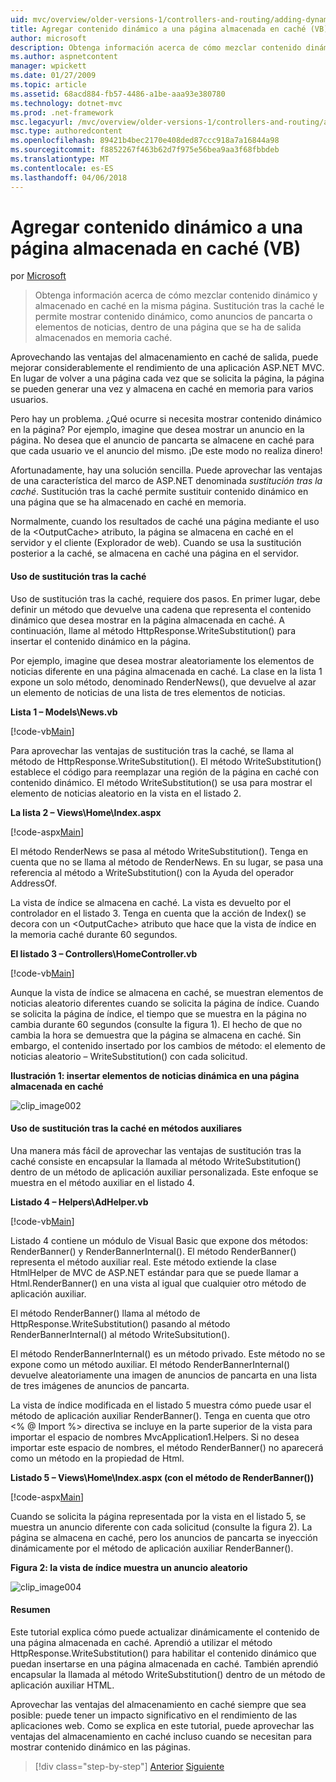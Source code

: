 ```yaml
---
uid: mvc/overview/older-versions-1/controllers-and-routing/adding-dynamic-content-to-a-cached-page-vb
title: Agregar contenido dinámico a una página almacenada en caché (VB) | Documentos de Microsoft
author: microsoft
description: Obtenga información acerca de cómo mezclar contenido dinámico y almacenado en caché en la misma página. Sustitución tras la caché le permite mostrar contenido dinámico, como o de anuncios de pancarta...
ms.author: aspnetcontent
manager: wpickett
ms.date: 01/27/2009
ms.topic: article
ms.assetid: 68acd884-fb57-4486-a1be-aaa93e380780
ms.technology: dotnet-mvc
ms.prod: .net-framework
msc.legacyurl: /mvc/overview/older-versions-1/controllers-and-routing/adding-dynamic-content-to-a-cached-page-vb
msc.type: authoredcontent
ms.openlocfilehash: 89421b4bec2170e408ded87ccc918a7a16844a98
ms.sourcegitcommit: f8852267f463b62d7f975e56bea9aa3f68fbbdeb
ms.translationtype: MT
ms.contentlocale: es-ES
ms.lasthandoff: 04/06/2018
---
```

<a name="adding-dynamic-content-to-a-cached-page-vb"></a>Agregar contenido dinámico a una página almacenada en caché (VB)
====================
por [Microsoft](https://github.com/microsoft)

> Obtenga información acerca de cómo mezclar contenido dinámico y almacenado en caché en la misma página. Sustitución tras la caché le permite mostrar contenido dinámico, como anuncios de pancarta o elementos de noticias, dentro de una página que se ha de salida almacenados en memoria caché.


Aprovechando las ventajas del almacenamiento en caché de salida, puede mejorar considerablemente el rendimiento de una aplicación ASP.NET MVC. En lugar de volver a una página cada vez que se solicita la página, la página se pueden generar una vez y almacena en caché en memoria para varios usuarios.

Pero hay un problema. ¿Qué ocurre si necesita mostrar contenido dinámico en la página? Por ejemplo, imagine que desea mostrar un anuncio en la página. No desea que el anuncio de pancarta se almacene en caché para que cada usuario ve el anuncio del mismo. ¡De este modo no realiza dinero!

Afortunadamente, hay una solución sencilla. Puede aprovechar las ventajas de una característica del marco de ASP.NET denominada *sustitución tras la caché*. Sustitución tras la caché permite sustituir contenido dinámico en una página que se ha almacenado en caché en memoria.


Normalmente, cuando los resultados de caché una página mediante el uso de la &lt;OutputCache&gt; atributo, la página se almacena en caché en el servidor y el cliente (Explorador de web). Cuando se usa la sustitución posterior a la caché, se almacena en caché una página en el servidor.


#### <a name="using-post-cache-substitution"></a>Uso de sustitución tras la caché

Uso de sustitución tras la caché, requiere dos pasos. En primer lugar, debe definir un método que devuelve una cadena que representa el contenido dinámico que desea mostrar en la página almacenada en caché. A continuación, llame al método HttpResponse.WriteSubstitution() para insertar el contenido dinámico en la página.

Por ejemplo, imagine que desea mostrar aleatoriamente los elementos de noticias diferente en una página almacenada en caché. La clase en la lista 1 expone un solo método, denominado RenderNews(), que devuelve al azar un elemento de noticias de una lista de tres elementos de noticias.

**Lista 1 – Models\News.vb**

[!code-vb[Main](adding-dynamic-content-to-a-cached-page-vb/samples/sample1.vb)]

Para aprovechar las ventajas de sustitución tras la caché, se llama al método de HttpResponse.WriteSubstitution(). El método WriteSubstitution() establece el código para reemplazar una región de la página en caché con contenido dinámico. El método WriteSubstitution() se usa para mostrar el elemento de noticias aleatorio en la vista en el listado 2.

**La lista 2 – Views\Home\Index.aspx**

[!code-aspx[Main](adding-dynamic-content-to-a-cached-page-vb/samples/sample2.aspx)]

El método RenderNews se pasa al método WriteSubstitution(). Tenga en cuenta que no se llama al método de RenderNews. En su lugar, se pasa una referencia al método a WriteSubstitution() con la Ayuda del operador AddressOf.

La vista de índice se almacena en caché. La vista es devuelto por el controlador en el listado 3. Tenga en cuenta que la acción de Index() se decora con un &lt;OutputCache&gt; atributo que hace que la vista de índice en la memoria caché durante 60 segundos.

**El listado 3 – Controllers\HomeController.vb**

[!code-vb[Main](adding-dynamic-content-to-a-cached-page-vb/samples/sample3.vb)]

Aunque la vista de índice se almacena en caché, se muestran elementos de noticias aleatorio diferentes cuando se solicita la página de índice. Cuando se solicita la página de índice, el tiempo que se muestra en la página no cambia durante 60 segundos (consulte la figura 1). El hecho de que no cambia la hora se demuestra que la página se almacena en caché. Sin embargo, el contenido insertado por los cambios de método: el elemento de noticias aleatorio – WriteSubstitution() con cada solicitud.

**Ilustración 1: insertar elementos de noticias dinámica en una página almacenada en caché**

![clip_image002](adding-dynamic-content-to-a-cached-page-vb/_static/image1.jpg)

#### <a name="using-post-cache-substitution-in-helper-methods"></a>Uso de sustitución tras la caché en métodos auxiliares

Una manera más fácil de aprovechar las ventajas de sustitución tras la caché consiste en encapsular la llamada al método WriteSubstitution() dentro de un método de aplicación auxiliar personalizada. Este enfoque se muestra en el método auxiliar en el listado 4.

**Listado 4 – Helpers\AdHelper.vb**

[!code-vb[Main](adding-dynamic-content-to-a-cached-page-vb/samples/sample4.vb)]

Listado 4 contiene un módulo de Visual Basic que expone dos métodos: RenderBanner() y RenderBannerInternal(). El método RenderBanner() representa el método auxiliar real. Este método extiende la clase HtmlHelper de MVC de ASP.NET estándar para que se puede llamar a Html.RenderBanner() en una vista al igual que cualquier otro método de aplicación auxiliar.

El método RenderBanner() llama al método de HttpResponse.WriteSubstitution() pasando al método RenderBannerInternal() al método WriteSubsitution().

El método RenderBannerInternal() es un método privado. Este método no se expone como un método auxiliar. El método RenderBannerInternal() devuelve aleatoriamente una imagen de anuncios de pancarta en una lista de tres imágenes de anuncios de pancarta.

La vista de índice modificada en el listado 5 muestra cómo puede usar el método de aplicación auxiliar RenderBanner(). Tenga en cuenta que otro &lt;% @ Import %&gt; directiva se incluye en la parte superior de la vista para importar el espacio de nombres MvcApplication1.Helpers. Si no desea importar este espacio de nombres, el método RenderBanner() no aparecerá como un método en la propiedad de Html.

**Listado 5 – Views\Home\Index.aspx (con el método de RenderBanner())**

[!code-aspx[Main](adding-dynamic-content-to-a-cached-page-vb/samples/sample5.aspx)]

Cuando se solicita la página representada por la vista en el listado 5, se muestra un anuncio diferente con cada solicitud (consulte la figura 2). La página se almacena en caché, pero los anuncios de pancarta se inyección dinámicamente por el método de aplicación auxiliar RenderBanner().

**Figura 2: la vista de índice muestra un anuncio aleatorio**

![clip_image004](adding-dynamic-content-to-a-cached-page-vb/_static/image2.jpg)

#### <a name="summary"></a>Resumen

Este tutorial explica cómo puede actualizar dinámicamente el contenido de una página almacenada en caché. Aprendió a utilizar el método HttpResponse.WriteSubstitution() para habilitar el contenido dinámico que puedan insertarse en una página almacenada en caché. También aprendió encapsular la llamada al método WriteSubstitution() dentro de un método de aplicación auxiliar HTML.

Aprovechar las ventajas del almacenamiento en caché siempre que sea posible: puede tener un impacto significativo en el rendimiento de las aplicaciones web. Como se explica en este tutorial, puede aprovechar las ventajas del almacenamiento en caché incluso cuando se necesitan para mostrar contenido dinámico en las páginas.

> [!div class="step-by-step"]
> [Anterior](improving-performance-with-output-caching-vb.md)
> [Siguiente](creating-a-controller-vb.md)
